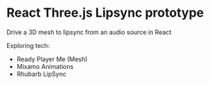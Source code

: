 # React Three.js Lipsync prototype

Drive a 3D mesh to lipsync from an audio source in React

Exploring tech:

- Ready Player Me (Mesh)
- Mixamo Animations
- Rhubarb LipSync
